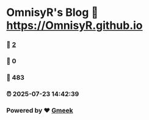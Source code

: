 # OmnisyR's Blog :link: https://OmnisyR.github.io 
### :page_facing_up: [2](https://OmnisyR.github.io/tag.html) 
### :speech_balloon: 0 
### :hibiscus: 483 
### :alarm_clock: 2025-07-23 14:42:39 
### Powered by :heart: [Gmeek](https://github.com/Meekdai/Gmeek)
